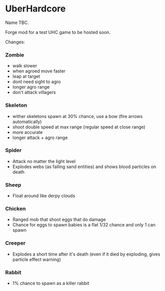 UberHardcore
============

Name TBC.

Forge mod for a test UHC game to be hosted soon.

Changes:

### Zombie

- walk slower
- when agroed move faster
- leap at target
- dont need sight to agro
- longer agro range
- don't attack villagers

### Skeleton

- wither skeletons spawn at 30% chance, use a bow (fire arrows automatically)
- shoot double speed at max range (regular speed at close range)
- more accurate
- longer attack + agro range

### Spider

- Attack no matter the light level
- Explodes webs (as falling sand entities) and shows blood particles on death

### Sheep

- Float around like derpy clouds

### Chicken

- Ranged mob that shoot eggs that do damage
- Chance for eggs to spawn babies is a flat 1/32 chance and only 1 can spawn

### Creeper

- Explodes a short time after it's death (even if it died by exploding, gives particle effect warning)

### Rabbit

- 1% chance to spawn as a killer rabbit